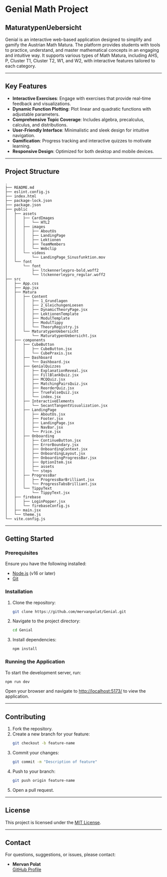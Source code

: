# Genial Math Project

## MaturatypenUebersicht
Genial is an interactive web-based application designed to simplify and gamify the Austrian Math Matura. The platform provides students with tools to practice, understand, and master mathematical concepts in an engaging and intuitive way. It supports various types of Math Matura, including AHS, P, Cluster T1, Cluster T2, W1, and W2, with interactive features tailored to each category.

---

## Key Features

- **Interactive Exercises**: Engage with exercises that provide real-time feedback and visualizations.
- **Dynamic Function Plotting**: Plot linear and quadratic functions with adjustable parameters.
- **Comprehensive Topic Coverage**: Includes algebra, precalculus, calculus, and distributions.
- **User-Friendly Interface**: Minimalistic and sleek design for intuitive navigation.
- **Gamification**: Progress tracking and interactive quizzes to motivate learning.
- **Responsive Design**: Optimized for both desktop and mobile devices.

---

## Project Structure

```
.
├── README.md
├── eslint.config.js
├── index.html
├── package-lock.json
├── package.json
├── public
│   ├── assets
│   │   ├── CardImages
│   │   │   └── HTL2
│   │   ├── images
│   │   │   ├── AboutUs
│   │   │   ├── LandingPage
│   │   │   ├── Lektionen
│   │   │   ├── TeamMembers
│   │   │   └── Webclip
│   │   └── videos
│   │       └── LandingPage_Sinusfunktion.mov
│   └── font
│       └── font
│           ├── ltckennerleypro-bold.woff2
│           └── ltckennerleypro_regular.woff2
├── src
│   ├── App.css
│   ├── App.jsx
│   ├── Matura
│   │   ├── Content
│   │   │   ├── 1_Grundlagen
│   │   │   ├── 2_GleichungenLoesen
│   │   │   ├── DynamicTheoryPage.jsx
│   │   │   ├── LektionenTemplate
│   │   │   ├── ModulTemplate
│   │   │   ├── ModulTippy
│   │   │   └── TheoryRegistry.js
│   │   └── MaturatypenUebersicht
│   │       └── MaturatypenUebersicht.jsx
│   ├── components
│   │   ├── CubeButton
│   │   │   ├── CubeButton.jsx
│   │   │   └── CubePraxis.jsx
│   │   ├── Dashboard
│   │   │   └── Dashboard.jsx
│   │   ├── GenialQuizzes
│   │   │   ├── ExplanationReveal.jsx
│   │   │   ├── FillBlankQuiz.jsx
│   │   │   ├── MCQQuiz.jsx
│   │   │   ├── MatchingPairsQuiz.jsx
│   │   │   ├── ReorderQuiz.jsx
│   │   │   ├── TrueFalseQuiz.jsx
│   │   │   └── index.jsx
│   │   ├── InteractiveElements
│   │   │   └── SecantTangentVisualization.jsx
│   │   ├── LandingPage
│   │   │   ├── AboutUs.jsx
│   │   │   ├── Footer.jsx
│   │   │   ├── LandingPage.jsx
│   │   │   ├── NavBar.jsx
│   │   │   └── Price.jsx
│   │   ├── Onboarding
│   │   │   ├── ContinueButton.jsx
│   │   │   ├── ErrorBoundary.jsx
│   │   │   ├── OnboardingContext.jsx
│   │   │   ├── OnboardingLayout.jsx
│   │   │   ├── OnboardingProgressBar.jsx
│   │   │   ├── OptionItem.jsx
│   │   │   ├── assets
│   │   │   └── steps
│   │   ├── ProgressBar
│   │   │   ├── ProgressBarBrilliant.jsx
│   │   │   └── ProgressTabsBrilliant.jsx
│   │   └── TippyText
│   │       └── TippyText.jsx
│   ├── firebase
│   │   ├── LoginPopper.jsx
│   │   └── firebaseConfig.js
│   ├── main.jsx
│   └── theme.js
└── vite.config.js
```

---

## Getting Started

### Prerequisites

Ensure you have the following installed:
- [Node.js](https://nodejs.org/) (v16 or later)
- [Git](https://git-scm.com/)

### Installation

1. Clone the repository:
   ```bash
   git clone https://github.com/mervanpolat/Genial.git
   ```
2. Navigate to the project directory:
   ```bash
   cd Genial
   ```
3. Install dependencies:
   ```bash
   npm install
   ```

### Running the Application

To start the development server, run:
```bash
npm run dev
```

Open your browser and navigate to [http://localhost:5173/](http://localhost:5173/) to view the application.

---

## Contributing

1. Fork the repository.
2. Create a new branch for your feature:
   ```bash
   git checkout -b feature-name
   ```
3. Commit your changes:
   ```bash
   git commit -m "Description of feature"
   ```
4. Push to your branch:
   ```bash
   git push origin feature-name
   ```
5. Open a pull request.

---

## License

This project is licensed under the [MIT License](LICENSE).

---

## Contact

For questions, suggestions, or issues, please contact:
- **Mervan Polat**  
  [GitHub Profile](https://github.com/mervanpolat)
